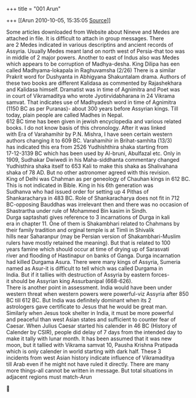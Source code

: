 +++
title = "001 Arun"

+++
[[Arun	2010-10-05, 15:35:05 [Source](https://groups.google.com/g/bvparishat/c/_4M9BgWA0Yk)]]



Some articles downloaded from Website about Nineve and Medes are  
attached in file. It is difficult to attach in group messages. There  
are 2 Medes indicated in various descriptins and ancient records of  
Assyria. Usually Medes meant land on north west of Persia-that too was  
in middle of 2 major powers. Another to east of Indus also was Medes  
which appears to be corruption of Madhya-desha. King Dilipa has een  
called Madhyama-lokapala in Raghuvamsha (2/26) There is a similar  
Prakrit word for Dushyanta in Abhigyana Shakuntalam drama. Authors of  
these two books are different Kalidasa as commented by Rajashekhara  
and Kalidasa himself. Dramatist was in time of Agnimitra and Poet was  
in court of Vikramaditya who wrote Jyotirvidabharana in 24 Vikrama  
samvat. That indicates use of Madhyadesh word in time of Agnimitra  
(1150 BC as per Puranas)- about 300 years before Assyrian kings. Till  
today, plain people are called Madhes in Nepal.  
612 BC time has been given in jewish encyclopedia and various related  
books. I do not know basis of this chronology. After it was linked  
with Era of Varahamihir by P.N. Mishra, I have seen certain western  
authors changing it to 609 BC. Varahamihir in Brihat-samhita (13/3)  
has indicated this era from 2526 Yudhishthira shaka starting from  
17-12-3139 BC which has been used by Al-bruni, Abulfazal etc. Only in  
1909, Sudhakar Dwiwedi in his Maha-siddhanta commentary changed  
Yudhisthira shaka itself to 653 Kali to make this shaka as Shalivahana  
shaka of 78 AD. But no other astronomer agreed with this revision.  
King of Delhi was Chahman as per geneology of Chauhan kings in 612 BC.  
This is not indicated in Bible. King in his 6th generation was  
Sudhanva who had issued order for setting up 4 Pithas of  
Shankaracharya in 483 BC. Role of Shankaracharya does not fit in 712  
BC-opposing Bauddhas was irrelevant then and there was no occasion of  
Shastrartha under rule of Mohammed Bin kasim in Sindh.  
Durga saptashati gives reference to 3 incarnations of Durga in kali  
era in chapter 11. One of them is Shakambhari related to Chahmans by  
their family tradition and orginal temple is at Timli in Shivalik  
hills near Saharanpur (may be Persian version of Shakambhari-Muslim  
rulers have mostly retained the meaning). But that is related to 100  
years famine which should occur at time of drying up of Sarasvati  
river and flooding of Hastinapur on banks of Ganga. Durga incarnation  
had killed Durgama Asura. There were many kings of Assyria, Sumeria  
named as Asur-it is difficult to tell which was called Durgama in  
India. But if it tallies with destruction of Assyria by eastern forces-  
it should be Assyrian king Assurbanipal (668-626).  
There is another point in assessment. India would have been under  
western threat when western powers were powerful-viz Assyria after 850  
BC till 612 BC. But India was definitely dominant when its 2  
astrologers gave certificate to Jesus that he would be great man.  
Similarly when Jesus took shelter in India, it must be more powerful  
and peaceful than west Asian states and sufficient to counter fear of  
Caesar. When Julius Caesar started his calender in 46 BC (History of  
Calender by CSIR), people did delay of 7 days from the intended day to  
make it tally with lunar month. It has been assumed that it was new  
moon, but it tallied with Vikrama samvat 10, Pausha Krishna Pratipada  
which is only calender in world starting with dark half. These 3  
incidents from west Asian history indicate influence of Vikramaditya  
till Arab even if he might not have ruled it directly. There are many  
more things-all cannot be written in message. But total situations in  
adjacent regions must match-Arun  



